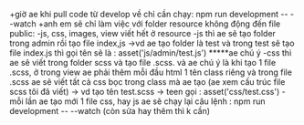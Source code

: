 +giờ ae khi pull code từ develop về chỉ cần chạy: npm run development -- --watch
+anh em sẽ chỉ làm việc với folder resource không động đến file public:
-js, css, images, view viết hết ở resource
-js thì ae sẽ tạo folder trong admin rồi tạo file index,js ->vd ae tạo folder là test và trong test sẽ tạo file index.js 
 thì gọi tên sẽ là : asset('js/admin/test.js')  *****ae chú ý
-css thì ae sẽ viết trong folder scss và tạo file .scss. và ae chú ý là khi tạo 1 file .scss, ở trong view ae phải thêm mỗi đầu html 1 tên class riêng và trong file .scss ae sẽ viết tất cả css bọc trong class mà ae tạo (ae xem cấu trúc file scss tôi đã viết)
 -> vd tạo tên test.scss -> teen gọi : asset('css/test.css')
-mỗi lần ae tạo mới 1 file css, hay js ae sẽ chạy lại câu lệnh : npm run development -- --watch
(còn sửa hay thêm thì k cần)
